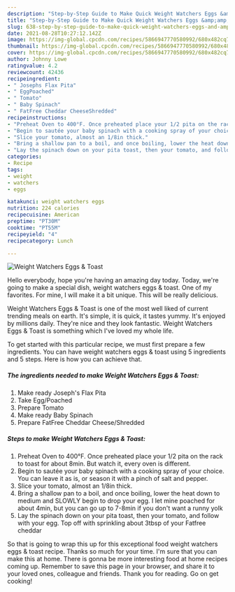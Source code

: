 ```yaml
---
description: "Step-by-Step Guide to Make Quick Weight Watchers Eggs &amp;amp; Toast"
title: "Step-by-Step Guide to Make Quick Weight Watchers Eggs &amp;amp; Toast"
slug: 638-step-by-step-guide-to-make-quick-weight-watchers-eggs-and-amp-toast
date: 2021-08-28T10:27:12.142Z
image: https://img-global.cpcdn.com/recipes/5866947770580992/680x482cq70/weight-watchers-eggs-toast-recipe-main-photo.jpg
thumbnail: https://img-global.cpcdn.com/recipes/5866947770580992/680x482cq70/weight-watchers-eggs-toast-recipe-main-photo.jpg
cover: https://img-global.cpcdn.com/recipes/5866947770580992/680x482cq70/weight-watchers-eggs-toast-recipe-main-photo.jpg
author: Johnny Lowe
ratingvalue: 4.2
reviewcount: 42436
recipeingredient:
- " Josephs Flax Pita"
- " EggPoached"
- " Tomato"
- " Baby Spinach"
- " FatFree Cheddar CheeseShredded"
recipeinstructions:
- "Preheat Oven to 400°F. Once preheated place your 1/2 pita on the rack to toast for about 8min. But watch it, every oven is different."
- "Begin to sautée your baby spinach with a cooking spray of your choice. You can leave it as is, or season it with a pinch of salt and pepper."
- "Slice your tomato, almost an 1/8in thick."
- "Bring a shallow pan to a boil, and once boiling, lower the heat down to medium and SLOWLY begin to drop your egg. I let mine poached for about 4min, but you can go up to 7-8min if you don&#39;t want a runny yolk"
- "Lay the spinach down on your pita toast, then your tomato, and follow with your egg. Top off with sprinkling about 3tbsp of your Fatfree cheddar"
categories:
- Recipe
tags:
- weight
- watchers
- eggs

katakunci: weight watchers eggs 
nutrition: 224 calories
recipecuisine: American
preptime: "PT30M"
cooktime: "PT55M"
recipeyield: "4"
recipecategory: Lunch

---
```



![Weight Watchers Eggs &amp; Toast](https://img-global.cpcdn.com/recipes/5866947770580992/680x482cq70/weight-watchers-eggs-toast-recipe-main-photo.jpg)

Hello everybody, hope you're having an amazing day today. Today, we're going to make a special dish, weight watchers eggs &amp; toast. One of my favorites. For mine, I will make it a bit unique. This will be really delicious.



Weight Watchers Eggs &amp; Toast is one of the most well liked of current trending meals on earth. It's simple, it is quick, it tastes yummy. It's enjoyed by millions daily. They're nice and they look fantastic. Weight Watchers Eggs &amp; Toast is something which I've loved my whole life.


To get started with this particular recipe, we must first prepare a few ingredients. You can have weight watchers eggs &amp; toast using 5 ingredients and 5 steps. Here is how you can achieve that.

<!--inarticleads1-->

##### The ingredients needed to make Weight Watchers Eggs &amp; Toast:

1. Make ready  Joseph&#39;s Flax Pita
1. Take  Egg/Poached
1. Prepare  Tomato
1. Make ready  Baby Spinach
1. Prepare  FatFree Cheddar Cheese/Shredded




<!--inarticleads2-->

##### Steps to make Weight Watchers Eggs &amp; Toast:

1. Preheat Oven to 400°F. Once preheated place your 1/2 pita on the rack to toast for about 8min. But watch it, every oven is different.
1. Begin to sautée your baby spinach with a cooking spray of your choice. You can leave it as is, or season it with a pinch of salt and pepper.
1. Slice your tomato, almost an 1/8in thick.
1. Bring a shallow pan to a boil, and once boiling, lower the heat down to medium and SLOWLY begin to drop your egg. I let mine poached for about 4min, but you can go up to 7-8min if you don&#39;t want a runny yolk
1. Lay the spinach down on your pita toast, then your tomato, and follow with your egg. Top off with sprinkling about 3tbsp of your Fatfree cheddar




So that is going to wrap this up for this exceptional food weight watchers eggs &amp; toast recipe. Thanks so much for your time. I'm sure that you can make this at home. There is gonna be more interesting food at home recipes coming up. Remember to save this page in your browser, and share it to your loved ones, colleague and friends. Thank you for reading. Go on get cooking!
